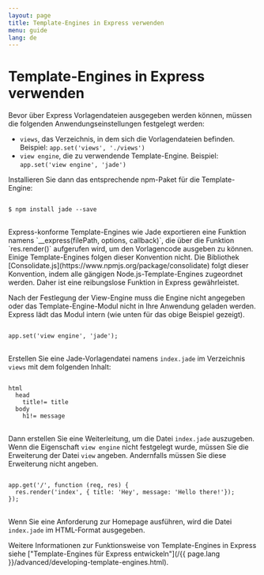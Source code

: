 ```yaml
---
layout: page
title: Template-Engines in Express verwenden
menu: guide
lang: de
---
```


# Template-Engines in Express verwenden

Bevor über Express Vorlagendateien ausgegeben werden können, müssen die folgenden Anwendungseinstellungen festgelegt werden:

* `views`, das Verzeichnis, in dem sich die Vorlagendateien befinden. Beispiel: `app.set('views', './views')`
* `view engine`, die zu verwendende Template-Engine. Beispiel: `app.set('view engine', 'jade')`

Installieren Sie dann das entsprechende npm-Paket für die Template-Engine:

<pre>
<code class="language-sh" translate="no">
$ npm install jade --save
</code>
</pre>

<div class="doc-box doc-notice" markdown="1">
Express-konforme Template-Engines wie Jade exportieren eine Funktion namens `__express(filePath, options, callback)`, die über die Funktion `res.render()` aufgerufen wird, um den Vorlagencode ausgeben zu können. Einige Template-Engines folgen dieser Konvention nicht. Die Bibliothek [Consolidate.js](https://www.npmjs.org/package/consolidate) folgt dieser Konvention, indem alle gängigen Node.js-Template-Engines zugeordnet werden. Daher ist eine reibungslose Funktion in Express gewährleistet.
</div>

Nach der Festlegung der View-Engine muss die Engine nicht angegeben oder das Template-Engine-Modul nicht in Ihre Anwendung geladen werden. Express lädt das Modul intern (wie unten für das obige Beispiel gezeigt).

<pre>
<code class="language-javascript" translate="no">
app.set('view engine', 'jade');
</code>
</pre>

Erstellen Sie eine Jade-Vorlagendatei namens `index.jade` im Verzeichnis `views` mit dem folgenden Inhalt:

<pre>
<code class="language-javascript" translate="no">
html
  head
    title!= title
  body
    h1!= message
</code>
</pre>

Dann erstellen Sie eine Weiterleitung, um die Datei `index.jade` auszugeben. Wenn die Eigenschaft `view engine` nicht festgelegt wurde, müssen Sie die Erweiterung der Datei `view` angeben. Andernfalls müssen Sie diese Erweiterung nicht angeben.

<pre>
<code class="language-javascript" translate="no">
app.get('/', function (req, res) {
  res.render('index', { title: 'Hey', message: 'Hello there!'});
});
</code>
</pre>

Wenn Sie eine Anforderung zur Homepage ausführen, wird die Datei `index.jade` im HTML-Format ausgegeben.

Weitere Informationen zur Funktionsweise von Template-Engines in Express siehe ["Template-Engines für Express entwickeln"](/{{ page.lang }}/advanced/developing-template-engines.html).
